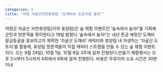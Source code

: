```yaml
---
categories: b
title: "의령 자굴산자연휴양림 ‘도깨비와 도토리로 놀자’"
---
```

의령군 자굴산 자연휴양림(이하 휴양림)은 숲 체험 이벤트인 ‘숲속에서 놀자!’를 기획해 군민과 방문객을 맞이한다고 19일 밝혔다.‘숲속에서 놀자!’는 내년 준공 예정인 도깨비 황금동굴을 홍보하고자 제작한 ‘자굴산 도깨비’ 캐릭터와 휴양림 내 자생하는 ‘자굴산 도토리’를 활용해, 휴양림 방문객들이 직접 캐릭터 스트랩을 만들 수 있는 숲 체험 이벤트이다. 오는 9월 24일), 10월 1일, 10월 8일 3주에 걸쳐 진행된다.만들기 체험행사는 오후 2시부터 5시까지 4회에서 6회에 걸쳐 진행된다. 비용은 무료이며 소요 시간은 30분 이내